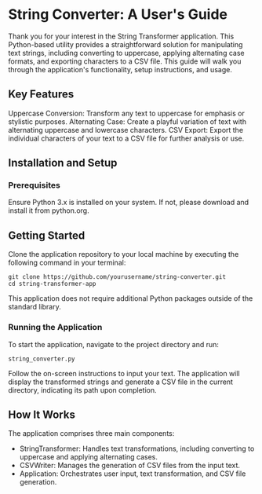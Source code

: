 # String Converter: A User's Guide
Thank you for your interest in the String Transformer application. This Python-based utility provides a straightforward solution for manipulating text strings, including converting to uppercase, applying alternating case formats, and exporting characters to a CSV file. This guide will walk you through the application's functionality, setup instructions, and usage.

## Key Features
Uppercase Conversion: Transform any text to uppercase for emphasis or stylistic purposes.
Alternating Case: Create a playful variation of text with alternating uppercase and lowercase characters.
CSV Export: Export the individual characters of your text to a CSV file for further analysis or use.

## Installation and Setup
### Prerequisites
Ensure Python 3.x is installed on your system. If not, please download and install it from python.org.

## Getting Started
Clone the application repository to your local machine by executing the following command in your terminal:

```
git clone https://github.com/yourusername/string-converter.git
cd string-transformer-app
```

This application does not require additional Python packages outside of the standard library.

### Running the Application
To start the application, navigate to the project directory and run:

```
string_converter.py
```

Follow the on-screen instructions to input your text. The application will display the transformed strings and generate a CSV file in the current directory, indicating its path upon completion.

## How It Works
The application comprises three main components:

- StringTransformer: Handles text transformations, including converting to uppercase and applying alternating cases.
- CSVWriter: Manages the generation of CSV files from the input text.
- Application: Orchestrates user input, text transformation, and CSV file generation.
